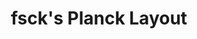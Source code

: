 ---
layout: layouts/keymapdb_entry.njk
OS: []
keymap_author: fsck
firmware: QMK
hasHomeRowMods: False
hasLetterOnThumb: False
hasVerticalCombos: False
thumb: https://i.imgur.com/GOLyPGP.png
imageDate: idk
keyCount: 48
keyboard: Planck
languages: ['English']
layerCount: 4
title: "fsck's Planck Layout"
split: False
stagger: ortholinear
summary: 
url: https://github.com/fsck/qmk_firmware/tree/master/keyboards/planck/keymaps/fsck
writeup: https://github.com/fsck/qmk_firmware/tree/master/keyboards/planck/keymaps/fsck/readme.md
---